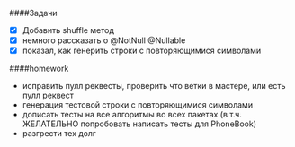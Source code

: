 ####Задачи

- [x] Добавить shuffle метод
- [x] немного рассказать о @NotNull @Nullable
- [x] показал, как генерить строки с повторяющимися символами

####homework
- исправить пулл реквесты, проверить что ветки в мастере, или есть пулл реквест
- генерация тестовой строки с повторяющимися символами
- дописать тесты на все алгоритмы во всех пакетах (в т.ч. ЖЕЛАТЕЛЬНО попробовать написать тесты для PhoneBook)
- разгрести тех долг